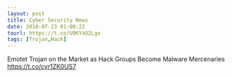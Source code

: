 ```yaml
---
layout: post
title: Cyber Security News
date: 2018-07-23 01:00:22
tourl: https://t.co/U9KYaU2Lgx
tags: [Trojan,Hack]
---
```

Emotet Trojan on the Market as Hack Groups Become Malware Mercenaries https://t.co/cyr1ZK0US7